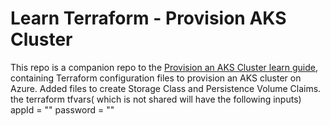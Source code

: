 # Learn Terraform - Provision AKS Cluster

This repo is a companion repo to the [Provision an AKS Cluster learn guide](https://learn.hashicorp.com/terraform/kubernetes/provision-aks-cluster), containing Terraform configuration files to provision an AKS cluster on Azure.
Added files to create Storage Class and Persistence Volume Claims. 
the terraform tfvars( which is not shared will have the following inputs)
appId    = ""
password = ""
